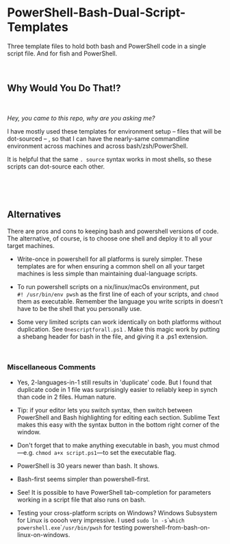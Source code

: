 PowerShell-Bash-Dual-Script-Templates
=====================================

Three template files to hold both bash and PowerShell code in a single script
file. And for fish and PowerShell.

 

Why Would You Do That!?
-----------------------

 

*Hey, you came to this repo, why are you asking me?*

I have mostly used these templates for environment setup – files that will be
dot-sourced – , so that I can have the nearly-same commandline environment
across machines and across bash/zsh/PowerShell.

It is helpful that the same `. source` syntax works in most shells, so these
scripts can dot-source each other.

 

 

Alternatives
------------

There are pros and cons to keeping bash and powershell versions of code. The
alternative, of course, is to choose one shell and deploy it to all your target
machines.

-   Write-once in powershell for all platforms is surely simpler. These
    templates are for when ensuring a common shell on all your target machines
    is less simple than maintaining dual-language scripts.

-   To run powershell scripts on a nix/linux/macOs environment, put  
    `#! /usr/bin/env pwsh` as the first line of each of your scripts, and
    `chmod` them as executable. Remember the language you write scripts in
    doesn’t have to be the shell that you personally use.

-   Some very limited scripts can work identically on both platforms without
    duplication. See `Onescriptforall.ps1` . Make this magic work by putting a
    shebang header for bash in the file, and giving it a .ps1 extension.  

 

### Miscellaneous Comments

-   Yes, 2-languages-in-1 still results in 'duplicate' code. But I found that
    duplicate code in 1 file was surprisingly easier to reliably keep in synch
    than code in 2 files. Human nature.

-   Tip: if your editor lets you switch syntax, then switch between PowerShell
    and Bash highlighting for editing each section. Sublime Text makes this easy
    with the syntax button in the bottom right corner of the window.

-   Don't forget that to make anything executable in bash, you must chmod —e.g.
    `chmod a+x script.ps1`—to set the executable flag.

-   PowerShell is 30 years newer than bash. It shows.

-   Bash-first seems simpler than powershell-first.

-   See! It is possible to have PowerShell tab-completion for parameters working
    in a script file that also runs on bash.

-   Testing your cross-platform scripts on Windows? Windows Subsystem for Linux
    is ooooh very impressive. I used `sudo ln -s`\``which
    powershell.exe`\``/usr/bin/pwsh` for testing
    powershell-from-bash-on-linux-on-windows.
